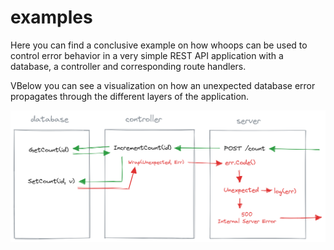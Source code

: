 # examples

Here you can find a conclusive example on how whoops can be used to control error behavior in a very
simple REST API application with a database, a controller and corresponding route handlers.

VBelow you can see a visualization on how an unexpected database error propagates through the different layers of the application.

![](../.github/media/example-flow.png)